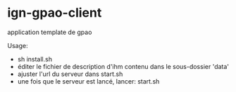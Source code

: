 # ign-gpao-client
application template de gpao

Usage:
- sh install.sh
- éditer le fichier de description d'ihm contenu dans le sous-dossier 'data'
- ajuster l'url du serveur dans start.sh
- une fois que le serveur est lancé, lancer: start.sh
